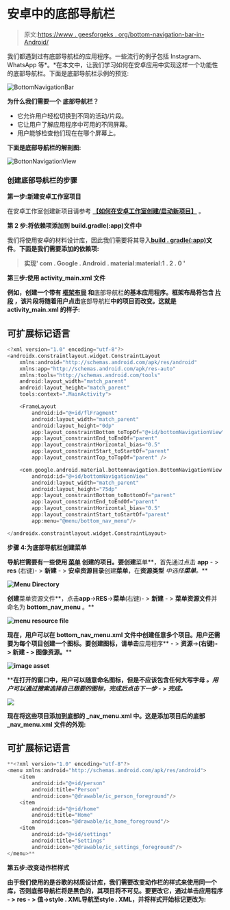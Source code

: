 # 安卓中的底部导航栏

> 原文:[https://www . geesforgeks . org/bottom-navigation-bar-in-Android/](https://www.geeksforgeeks.org/bottom-navigation-bar-in-android/)

我们都遇到过有底部导航栏的应用程序。一些流行的例子包括 Instagram、WhatsApp 等*。*在本文中，让我们学习如何在安卓应用中实现这样一个功能性的底部导航栏。下面是底部导航栏示例的预览:

![BottomNavigationBar](img/da7253a698df0ea6fddf1c6564d8cc74.png)

**为什么我们需要一个** **底部导航栏？**

*   它允许用户轻松切换到不同的活动/片段。
*   它让用户了解应用程序中可用的不同屏幕。
*   用户能够检查他们现在在哪个屏幕上。

**下面是底部导航栏的解剖图:**

![BottonNavigationView](img/b7bab29468c1d24357f970582952eea1.png)

### 创建底部导航栏的步骤

**第一步:新建安卓工作室项目**

在安卓工作室创建新项目请参考 [**【如何在安卓工作室创建/启动新项目】**](https://www.geeksforgeeks.org/android-how-to-create-start-a-new-project-in-android-studio/) 。

**第 2 步:将依赖项添加到 build.gradle(:app)文件中**

我们将使用安卓的材料设计库，因此我们需要将其导入[**build . gradle(:app)**](https://www.geeksforgeeks.org/android-build-gradle/)**文件**。**下面是我们需要添加的依赖项:**

> **实现' com . Google . Android . material:material:1 . 2 . 0 '**

****第三步:使用 activity_main.xml 文件****

**例如，创建一个带有 [**框架布局**](https://www.geeksforgeeks.org/android-framelayout-in-kotlin/) 和**底部导航栏**的基本应用程序。**框架布局**将包含 [**片段**](https://www.geeksforgeeks.org/introduction-fragments-android/) ，该片段将随着用户点击**底部导航栏**中的项目而改变。这就是 **activity_main.xml** 的样子:**

## **可扩展标记语言**

```kt
<?xml version="1.0" encoding="utf-8"?>
<androidx.constraintlayout.widget.ConstraintLayout
    xmlns:android="http://schemas.android.com/apk/res/android"
    xmlns:app="http://schemas.android.com/apk/res-auto"
    xmlns:tools="http://schemas.android.com/tools"
    android:layout_width="match_parent"
    android:layout_height="match_parent"
    tools:context=".MainActivity">

    <FrameLayout
        android:id="@+id/flFragment"
        android:layout_width="match_parent"
        android:layout_height="0dp"
        app:layout_constraintBottom_toTopOf="@+id/bottomNavigationView"
        app:layout_constraintEnd_toEndOf="parent"
        app:layout_constraintHorizontal_bias="0.5"
        app:layout_constraintStart_toStartOf="parent"
        app:layout_constraintTop_toTopOf="parent" />

    <com.google.android.material.bottomnavigation.BottomNavigationView
        android:id="@+id/bottomNavigationView"
        android:layout_width="match_parent"
        android:layout_height="75dp"
        app:layout_constraintBottom_toBottomOf="parent"
        app:layout_constraintEnd_toEndOf="parent"
        app:layout_constraintHorizontal_bias="0.5"
        app:layout_constraintStart_toStartOf="parent"
        app:menu="@menu/bottom_nav_menu"/>

</androidx.constraintlayout.widget.ConstraintLayout>
```

****步骤 4:为底部导航栏创建菜单****

**导航栏需要有一些使用 [**菜单**](https://www.geeksforgeeks.org/how-to-implement-options-menu-in-android/) 创建的项目。要创建**菜单**，首先通过点击 **app** - > **res** (右键)- > **新建** - > **安卓资源目录**创建**菜单**，在**资源类型** *中选择**菜单**。***

**![Menu Directory](img/299b50b36de1e6126a4cbd3d976ba571.png)**

**创建**菜单资源文件**，点击**app**->**RES**->**菜单**(右键)- > **新建** - > **菜单资源文件**并命名为 **bottom_nav_menu** 。**

**![menu resource file](img/05723dc09ff5bcf7b1c5c88bd00d6754.png)**

**现在，用户可以在 **bottom_nav_menu.xml** 文件中创建任意多个项目。用户还需要为每个项目创建一个图标。要创建图标，请单击**应用程序** - > **资源**->**(右键)- > **新建** - > **图像资源。******

****![image asset](img/084fbfd8c4be5ffee976fb707a8e86d0.png)****

****在打开的窗口中，用户可以随意命名图标，但是**不应该包含任何大写字母** *。*用户可以通过搜索选择自己想要的图标，完成后点击**下一步** - > **完成。******

****![](img/f6b5f4162d77b72363629193d9ee2917.png)****

****现在将这些项目添加到**底部的 _nav_menu.xml** 中。这是添加项目后的**底部 _nav_menu.xml** 文件的外观:****

## ****可扩展标记语言****

```kt
**<?xml version="1.0" encoding="utf-8"?>
<menu xmlns:android="http://schemas.android.com/apk/res/android">
    <item
        android:id="@+id/person"
        android:title="Person"
        android:icon="@drawable/ic_person_foreground"/>
    <item
        android:id="@+id/home"
        android:title="Home"
        android:icon="@drawable/ic_home_foreground"/>
    <item
        android:id="@+id/settings"
        android:title="Settings"
        android:icon="@drawable/ic_settings_foreground"/>
</menu>**
```

******第五步:改变动作栏样式******

****由于我们使用的是**谷歌的材质设计库**，我们需要改变动作栏的样式来使用同一个库，否则底部导航栏将是黑色的，其项目将不可见。要更改它，通过单击**应用程序** - > **res** - > **值**->**style . XML**导航至**style . XML，并将**样式**开始标记更改为:******
